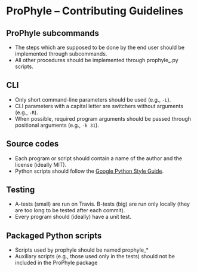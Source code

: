 # ProPhyle – Contributing Guidelines

## ProPhyle subcommands

* The steps which are supposed to be done by the end user should be implemented through subcommands.
* All other procedures should be implemented through prophyle\_.py scripts.


## CLI

* Only short command-line parameters should be used (e.g., `-L`).
* CLI parameters with a capital letter are switchers without arguments (e.g., `-R`).
* When possible, required program arguments should be passed through positional arguments (e.g., `-k 31`).


## Source codes

* Each program or script should contain a name of the author and the license (ideally MIT).
* Python scripts should follow the [Google Python Style Guide](https://google.github.io/styleguide/pyguide.html).


## Testing

* A-tests (small) are run on Travis. B-tests (big) are run only locally (they are too long to be tested after each commit).
* Every program should (ideally) have a unit test.


## Packaged Python scripts

* Scripts used by prophyle should be named prophyle\_\*
* Auxiliary scripts (e.g., those used only in the tests) should not be included in the ProPhyle package
